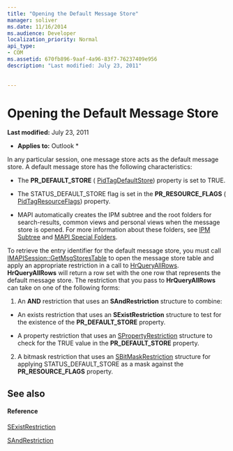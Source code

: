 ```yaml
---
title: "Opening the Default Message Store"
manager: soliver
ms.date: 11/16/2014
ms.audience: Developer
localization_priority: Normal
api_type:
- COM
ms.assetid: 670fb896-9aaf-4a96-83f7-76237409e956
description: "Last modified: July 23, 2011"
 
 
---
```


# Opening the Default Message Store

 **Last modified:** July 23, 2011 
  
 * **Applies to:** Outlook * 
  
In any particular session, one message store acts as the default message store. A default message store has the following characteristics:
  
- The **PR_DEFAULT_STORE** ( [PidTagDefaultStore](pidtagdefaultstore-canonical-property.md)) property is set to TRUE.
    
- The STATUS_DEFAULT_STORE flag is set in the **PR_RESOURCE_FLAGS** ( [PidTagResourceFlags](pidtagresourceflags-canonical-property.md)) property.
    
- MAPI automatically creates the IPM subtree and the root folders for search-results, common views and personal views when the message store is opened. For more information about these folders, see [IPM Subtree](ipm-subtree.md) and [MAPI Special Folders](mapi-special-folders.md). 
    
To retrieve the entry identifier for the default message store, you must call [IMAPISession::GetMsgStoresTable](imapisession-getmsgstorestable.md) to open the message store table and apply an appropriate restriction in a call to [HrQueryAllRows](hrqueryallrows.md). **HrQueryAllRows** will return a row set with the one row that represents the default message store. The restriction that you pass to **HrQueryAllRows** can take on one of the following forms: 
  
1. An **AND** restriction that uses an **SAndRestriction** structure to combine: 
    
  - An exists restriction that uses an **SExistRestriction** structure to test for the existence of the **PR_DEFAULT_STORE** property. 
    
  - A property restriction that uses an [SPropertyRestriction](spropertyrestriction.md) structure to check for the TRUE value in the **PR_DEFAULT_STORE** property. 
    
2. A bitmask restriction that uses an [SBitMaskRestriction](sbitmaskrestriction.md) structure for applying STATUS_DEFAULT_STORE as a mask against the **PR_RESOURCE_FLAGS** property. 
    
## See also

#### Reference

[SExistRestriction](sexistrestriction.md)
  
[SAndRestriction](sandrestriction.md)

